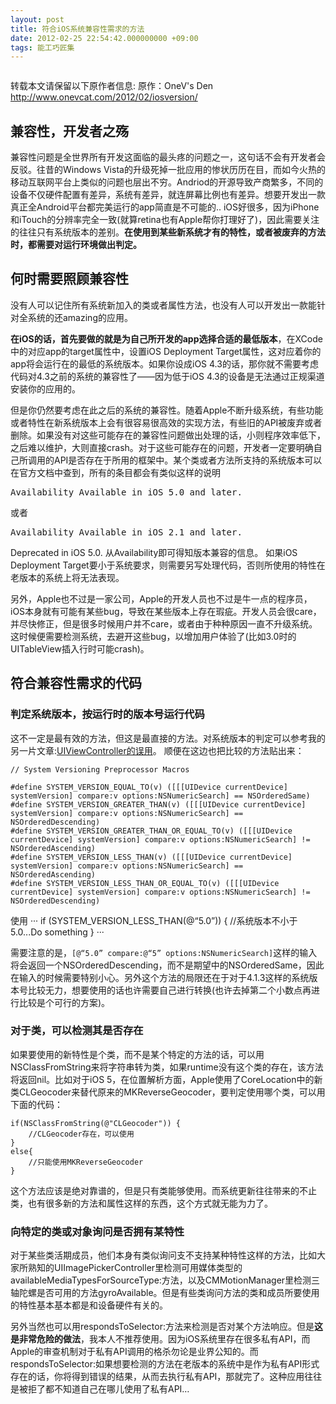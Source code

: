 ```yaml
---
layout: post
title: 符合iOS系统兼容性需求的方法
date: 2012-02-25 22:54:42.000000000 +09:00
tags: 能工巧匠集
---
```

<a href="http://www.onevcat.com/wp-content/uploads/2012/02/ios.jpg"><img class="aligncenter size-full wp-image-673" title="ios" src="http://www.onevcat.com/wp-content/uploads/2012/02/ios.jpg" alt=""/></a>

转载本文请保留以下原作者信息:
原作：OneV's Den
<a href="http://www.onevcat.com/2012/02/iosversion/">http://www.onevcat.com/2012/02/iosversion/</a>
<h2>兼容性，开发者之殇</h2>
兼容性问题是全世界所有开发这面临的最头疼的问题之一，这句话不会有开发者会反驳。往昔的Windows Vista的升级死掉一批应用的惨状历历在目，而如今火热的移动互联网平台上类似的问题也层出不穷。Andriod的开源导致产商繁多，不同的设备不仅硬件配置有差异，系统有差异，就连屏幕比例也有差异。想要开发出一款真正全Android平台都完美运行的app简直是不可能的..
iOS好很多，因为iPhone和iTouch的分辨率完全一致(就算retina也有Apple帮你打理好了)，因此需要关注的往往只有系统版本的差别。<strong>在使用到某些新系统才有的特性，或者被废弃的方法时，都需要对运行环境做出判定。</strong>

<h2>何时需要照顾兼容性</h2>
没有人可以记住所有系统新加入的类或者属性方法，也没有人可以开发出一款能针对全系统的还amazing的应用。

<strong>在iOS的话，首先要做的就是为自己所开发的app选择合适的最低版本</strong>，在XCode中的对应app的target属性中，设置iOS Deployment Target属性，这对应着你的app将会运行在的最低的系统版本。如果你设成iOS 4.3的话，那你就不需要考虑代码对4.3之前的系统的兼容性了——因为低于iOS 4.3的设备是无法通过正规渠道安装你的应用的。

<!--:--><!--more--><!--:zh-->
但是你仍然要考虑在此之后的系统的兼容性。随着Apple不断升级系统，有些功能或者特性在新系统版本上会有很容易很高效的实现方法，有些旧的API被废弃或者删除。如果没有对这些可能存在的兼容性问题做出处理的话，小则程序效率低下，之后难以维护，大则直接crash。对于这些可能存在的问题，开发者一定要明确自己所调用的API是否存在于所用的框架中。某个类或者方法所支持的系统版本可以在官方文档中查到，所有的条目都会有类似这样的说明
<pre>Availability Available in iOS 5.0 and later.</pre>
或者
<pre>Availability Available in iOS 2.1 and later. </pre>

Deprecated in iOS 5.0.
从Availability即可得知版本兼容的信息。
如果iOS Deployment Target要小于系统要求，则需要另写处理代码，否则所使用的特性在老版本的系统上将无法表现。

另外，Apple也不过是一家公司，Apple的开发人员也不过是牛一点的程序员，iOS本身就有可能有某些bug，导致在某些版本上存在瑕疵。开发人员会很care，并尽快修正，但是很多时候用户并不care，或者由于种种原因一直不升级系统。这时候便需要检测系统，去避开这些bug，以增加用户体验了(比如3.0时的UITableView插入行时可能crash)。


<h2>符合兼容性需求的代码</h2>
<h3>判定系统版本，按运行时的版本号运行代码</h3>
这不一定是最有效的方法，但这是最直接的方法。对系统版本的判定可以参考我的另一片文章:<a href="http://www.onevcat.com/2012/02/uiviewcontroller/">UIViewController的误用</a>。
顺便在这边也把比较的方法贴出来：

```
// System Versioning Preprocessor Macros

#define SYSTEM_VERSION_EQUAL_TO(v) ([[[UIDevice currentDevice] systemVersion] compare:v options:NSNumericSearch] == NSOrderedSame)
#define SYSTEM_VERSION_GREATER_THAN(v) ([[[UIDevice currentDevice] systemVersion] compare:v options:NSNumericSearch] == NSOrderedDescending)
#define SYSTEM_VERSION_GREATER_THAN_OR_EQUAL_TO(v) ([[[UIDevice currentDevice] systemVersion] compare:v options:NSNumericSearch] != NSOrderedAscending)
#define SYSTEM_VERSION_LESS_THAN(v) ([[[UIDevice currentDevice] systemVersion] compare:v options:NSNumericSearch] == NSOrderedAscending)
#define SYSTEM_VERSION_LESS_THAN_OR_EQUAL_TO(v) ([[[UIDevice currentDevice] systemVersion] compare:v options:NSNumericSearch] != NSOrderedDescending)
```

使用
···
if (SYSTEM_VERSION_LESS_THAN(@“5.0”))
{
    //系统版本不小于5.0...Do something
}
···

需要注意的是，`[@“5.0” compare:@“5” options:NSNumericSearch]`这样的输入将会返回一个NSOrderedDescending，而不是期望中的NSOrderedSame，因此在输入的时候需要特别小心。另外这个方法的局限还在于对于4.1.3这样的系统版本号比较无力，想要使用的话也许需要自己进行转换(也许去掉第二个小数点再进行比较是个可行的方案)。

<h3>对于类，可以检测其是否存在</h3>
如果要使用的新特性是个类，而不是某个特定的方法的话，可以用NSClassFromString来将字符串转为类，如果runtime没有这个类的存在，该方法将返回nil。比如对于iOS 5，在位置解析方面，Apple使用了CoreLocation中的新类CLGeocoder来替代原来的MKReverseGeocoder，要判定使用哪个类，可以用下面的代码：

```
if(NSClassFromString(@"CLGeocoder")) {
    //CLGeocoder存在，可以使用
}
else{
    //只能使用MKReverseGeocoder
}
```

这个方法应该是绝对靠谱的，但是只有类能够使用。而系统更新往往带来的不止类，也有很多新的方法和属性这样的东西，这个方式就无能为力了。

<h3>向特定的类或对象询问是否拥有某特性</h3>

对于某些类活期成员，他们本身有类似询问支不支持某种特性这样的方法，比如大家所熟知的UIImagePickerController里检测可用媒体类型的availableMediaTypesForSourceType:方法，以及CMMotionManager里检测三轴陀螺是否可用的方法gyroAvailable。但是有些类询问方法的类和成员所要使用的特性基本基本都是和设备硬件有关的。

另外当然也可以用respondsToSelector:方法来检测是否对某个方法响应。但是<strong>这是非常危险的做法</strong>，我本人不推荐使用。因为iOS系统里存在很多私有API，而Apple的审查机制对于私有API调用的格杀勿论是业界公知的。而respondsToSelector:如果想要检测的方法在老版本的系统中是作为私有API形式存在的话，你将得到错误的结果，从而去执行私有API，那就完了。这种应用往往是被拒了都不知道自己在哪儿使用了私有API…
